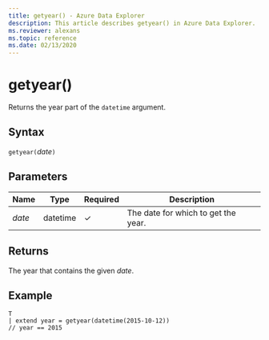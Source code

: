 ```yaml
---
title: getyear() - Azure Data Explorer
description: This article describes getyear() in Azure Data Explorer.
ms.reviewer: alexans
ms.topic: reference
ms.date: 02/13/2020
---
```

# getyear()

Returns the year part of the `datetime` argument.

## Syntax

`getyear(`*date*`)`

## Parameters

| Name | Type | Required | Description |
|--|--|--|--|
| *date* | datetime | &check; | The date for which to get the year. |

## Returns

The  year that contains the given *date*.

## Example

```kusto
T
| extend year = getyear(datetime(2015-10-12))
// year == 2015
```